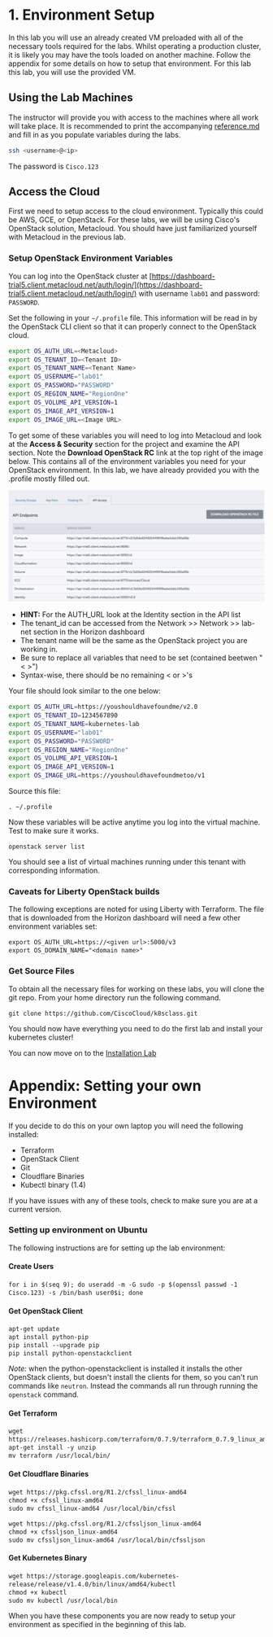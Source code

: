 # 1. Environment Setup

In this lab you will use an already created VM preloaded with all of the necessary tools required for the labs. Whilst operating a production cluster, it is likely you may have the tools loaded on another machine. Follow the appendix for some details on how to setup that environment. For this lab this lab, you will use the provided VM.

## Using the Lab Machines

The instructor will provide you with access to the machines where all work will take place. It is recommended to print the accompanying [reference.md](../reference.md) and fill in as you populate variables during the labs. 

```bash
ssh <username>@<ip>
```
The password is ```Cisco.123```


## Access the Cloud

First we need to setup access to the cloud environment. Typically this could be AWS, GCE, or OpenStack. For these labs, we will be using Cisco's OpenStack solution, Metacloud. You should have just familiarized yourself with Metacloud in the previous lab.

### Setup OpenStack Environment Variables

You can log into the OpenStack cluster at [https://dashboard-trial5.client.metacloud.net/auth/login/](https://dashboard-trial5.client.metacloud.net/auth/login/) with username ```lab01``` and password: ```PASSWORD```.

Set the following in your ```~/.profile``` file. This information will be read in by the OpenStack CLI client so that it can properly connect to the OpenStack cloud.

```bash
export OS_AUTH_URL=<Metacloud>
export OS_TENANT_ID=<Tenant ID>
export OS_TENANT_NAME=<Tenant Name>
export OS_USERNAME="lab01"
export OS_PASSWORD="PASSWORD"
export OS_REGION_NAME="RegionOne"
export OS_VOLUME_API_VERSION=1
export OS_IMAGE_API_VERSION=1
export OS_IMAGE_URL=<Image URL>
```

To get some of these variables you will need to log into Metacloud and look at the **Access & Security** section for the project and examine the API section. Note the **Download OpenStack RC** link at the top right of the image below. This contains all of the environment variables you need for your OpenStack environment. In this lab, we have already provided you with the .profile mostly filled out.

![api access](images/mc1.png)

  * **HINT:** For the AUTH_URL look at the Identity section in the API list 
  * The tenant_id can be accessed from the Network >> Network >> lab-net section in the Horizon dashboard
  * The tenant name will be the same as the OpenStack project you are working in.
  * Be sure to replace all variables that need to be set (contained beetwen "< >")
  * Syntax-wise, there should be no remaining < or  >'s

Your file should look similar to the one below:

```bash
export OS_AUTH_URL=https://youshouldhavefoundme/v2.0
export OS_TENANT_ID=1234567890
export OS_TENANT_NAME=kubernetes-lab
export OS_USERNAME="lab01"
export OS_PASSWORD="PASSWORD"
export OS_REGION_NAME="RegionOne"
export OS_VOLUME_API_VERSION=1
export OS_IMAGE_API_VERSION=1
export OS_IMAGE_URL=https://youshouldhavefoundmetoo/v1

```  

Source this file: 

```
. ~/.profile
```
Now these variables will be active anytime you log into the virtual machine. Test to make sure it works. 

```
openstack server list
```
You should see a list of virtual machines running under this tenant with corresponding information.

### Caveats for Liberty OpenStack builds
The following exceptions are noted for using Liberty with Terraform.  The file that is downloaded from the Horizon dashboard will need a few other environment variables set:

```
export OS_AUTH_URL=https://<given url>:5000/v3
export OS_DOMAIN_NAME="<domain name>"
```

### Get Source Files

To obtain all the necessary files for working on these labs, you will clone the git repo. From your home directory run the following command.

```
git clone https://github.com/CiscoCloud/k8sclass.git
```

You should now have everything you need to do the first lab and install your kubernetes cluster!

You can now move on to the [Installation Lab](https://github.com/CiscoCloud/k8sclass/blob/master/02-Install/README.md)


# Appendix: Setting your own Environment

If you decide to do this on your own laptop you will need the following installed: 

* Terraform
* OpenStack Client
* Git
* Cloudflare Binaries
* Kubectl binary (1.4)

If you have issues with any of these tools, check to make sure you are at a current version.  

### Setting up environment on Ubuntu

The following instructions are for setting up the lab environment: 

#### Create Users

```
for i in $(seq 9); do useradd -m -G sudo -p $(openssl passwd -1 Cisco.123) -s /bin/bash user0$i; done
```

#### Get OpenStack Client

```
apt-get update
apt install python-pip
pip install --upgrade pip
pip install python-openstackclient
```
_Note:_ when the python-openstackclient is installed it installs the other OpenStack clients, but doesn't install the clients for them, so you can't run commands like ```neutron```.  Instead the commands all run through running the ```openstack``` command.  

#### Get Terraform 

```
wget https://releases.hashicorp.com/terraform/0.7.9/terraform_0.7.9_linux_amd64.zip
apt-get install -y unzip
mv terraform /usr/local/bin/
```

#### Get Cloudflare Binaries

```
wget https://pkg.cfssl.org/R1.2/cfssl_linux-amd64
chmod +x cfssl_linux-amd64
sudo mv cfssl_linux-amd64 /usr/local/bin/cfssl
```

```
wget https://pkg.cfssl.org/R1.2/cfssljson_linux-amd64
chmod +x cfssljson_linux-amd64
sudo mv cfssljson_linux-amd64 /usr/local/bin/cfssljson
```

#### Get Kubernetes Binary

```
wget https://storage.googleapis.com/kubernetes-release/release/v1.4.0/bin/linux/amd64/kubectl
chmod +x kubectl
sudo mv kubectl /usr/local/bin
```

When you have these components you are now ready to setup your environment as specified in the beginning of this lab.
